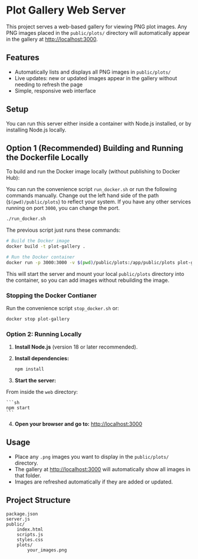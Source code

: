 # Plot Gallery Web Server

This project serves a web-based gallery for viewing PNG plot images. Any PNG images placed in the `public/plots/` directory will automatically appear in the gallery at [http://localhost:3000](http://localhost:3000).

## Features

- Automatically lists and displays all PNG images in `public/plots/`
- Live updates: new or updated images appear in the gallery without needing to refresh the page
- Simple, responsive web interface

## Setup

You can run this server either inside a container with Node.js installed, or by installing Node.js locally.

## Option 1 (Recommended) Building and Running the Dockerfile Locally

To build and run the Docker image locally (without publishing to Docker Hub):

You can run the convenience script `run_docker.sh` or run the following commands manually. Change out the left hand side of the path (`$(pwd)/public/plots`) to reflect your system. If you have any other services running on port `3000`, you can change the port.

```sh
./run_docker.sh
```

The previous script just runs these commands:

```sh
# Build the Docker image
docker build -t plot-gallery .

# Run the Docker container
docker run -p 3000:3000 -v $(pwd)/public/plots:/app/public/plots plot-gallery --name plot-gallery
```

This will start the server and mount your local `public/plots` directory into the container, so you can add images without rebuilding the image.

### Stopping the Docker Contianer

Run the convenience script `stop_docker.sh` or:

```sh
docker stop plot-gallery
```

### Option 2: Running Locally

1. **Install Node.js** (version 18 or later recommended).

2. **Install dependencies:**

    ```sh
    npm install
    ```

3. **Start the server:**

From inside the `web` directory:

    ```sh
    npm start
    ```

4. **Open your browser and go to:** [http://localhost:3000](http://localhost:3000)


## Usage

- Place any `.png` images you want to display in the `public/plots/` directory.
- The gallery at [http://localhost:3000](http://localhost:3000) will automatically show all images in that folder.
- Images are refreshed automatically if they are added or updated.

## Project Structure

```text
package.json
server.js
public/
    index.html
    scripts.js
    styles.css
    plots/
        your_images.png
```
